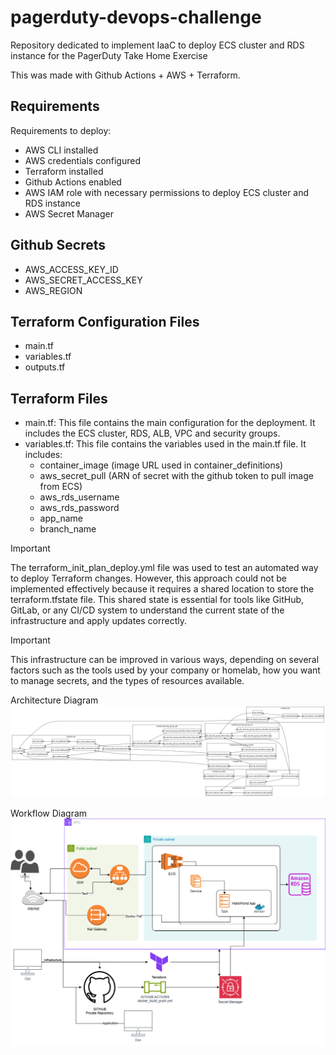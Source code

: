 # pagerduty-devops-challenge
Repository dedicated to implement IaaC to deploy ECS cluster and RDS instance for the PagerDuty Take Home Exercise

This was made with Github Actions + AWS + Terraform.

## Requirements
Requirements to deploy:
- AWS CLI installed
- AWS credentials configured
- Terraform installed
- Github Actions enabled
- AWS IAM role with necessary permissions to deploy ECS cluster and RDS instance
- AWS Secret Manager
##  Github Secrets 
- AWS_ACCESS_KEY_ID
- AWS_SECRET_ACCESS_KEY
- AWS_REGION
##  Terraform Configuration Files
- main.tf
- variables.tf
- outputs.tf
##  Terraform Files
- main.tf: This file contains the main configuration for the deployment. It includes the ECS cluster, RDS, ALB, VPC and security groups.
- variables.tf: This file contains the variables used in the main.tf file. It includes:
    - container_image  (image URL used in container_definitions)
    - aws_secret_pull  (ARN of secret with the github token to pull image from ECS)
    - aws_rds_username 
    - aws_rds_password 
    - app_name 
    - branch_name 

> [!IMPORTANT]  
> The terraform_init_plan_deploy.yml file was used to test an automated way to deploy Terraform changes. However, this approach could not be implemented effectively because it requires a shared location to store the terraform.tfstate file. This shared state is essential for tools like GitHub, GitLab, or any CI/CD system to understand the current state of the infrastructure and apply updates correctly.

> [!IMPORTANT]  
> This infrastructure can be improved in various ways, depending on several factors such as the tools used by your company or homelab, how you want to manage secrets, and the types of resources available.


Architecture Diagram
![Infra Diagram](./infra_diagram.svg)

Workflow Diagram
![Workflow Diagram](./workflow_diagram.png)
